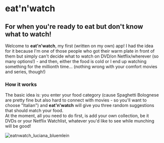 # eat'n'watch
## For when you're ready to eat but don't know what to watch!

Welcome to **eat'n'watch**, my first (written on my own) app! I had the idea for it because I'm one of those people who got their warm plate in front of them but simply can't decide what to watch on DVD/on Netflix/wherever (so many options!) - and then, either the food is cold or I end up watching something for the millionth time... (nothing wrong with your comfort movies and series, though!)
<br/>
### How it works
The basic idea is: you enter your food category (cause Spaghetti Bolognese are pretty fine but also hard to connect with movies - so you'll want to choose "Italian") and **eat'n'watch** will give you three random suggestions that should match your food.
<br/>
At the moment, all you need to do first, is add your own collection, be it DVDs or your Netflix Watchlist, whatever you'd like to see while munching will be good!

![eatnwatch_luciana_bluemlein](https://user-images.githubusercontent.com/77301202/113119315-99a82e00-9210-11eb-94e0-ef64836751e1.png)
